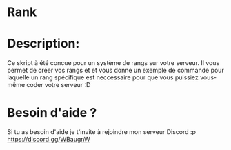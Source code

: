 # Rank

# Description:
Ce skript à été concue pour un système de rangs sur votre serveur. Il vous permet de créer vos rangs et et vous donne un exemple de commande pour laquelle un rang spécifique est neccessaire pour que vous puissiez vous-même coder votre serveur :D

# Besoin d'aide ?
Si tu as besoin d'aide je t'invite à rejoindre mon serveur Discord :p https://discord.gg/WBaugnW
